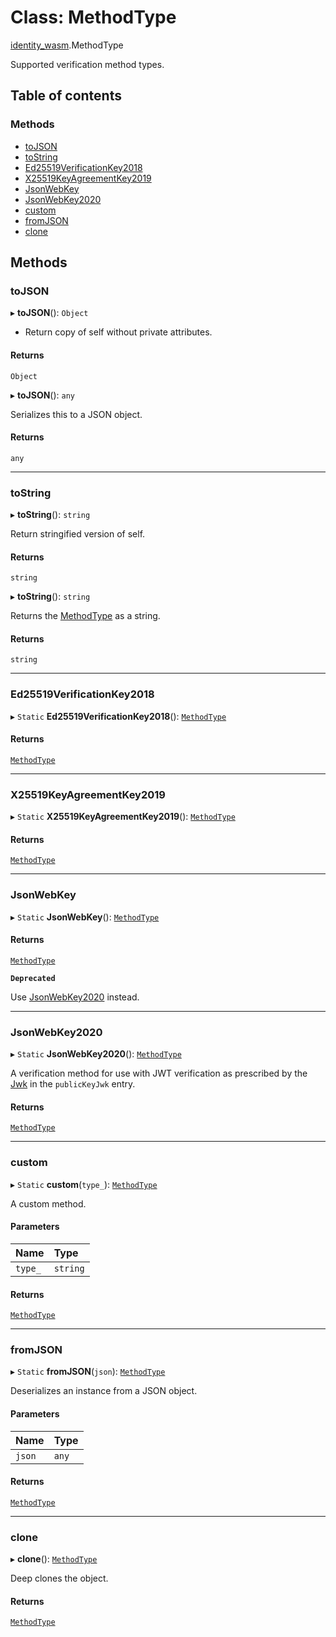 # Class: MethodType

[identity\_wasm](../modules/identity_wasm.md).MethodType

Supported verification method types.

## Table of contents

### Methods

- [toJSON](identity_wasm.MethodType.md#tojson)
- [toString](identity_wasm.MethodType.md#tostring)
- [Ed25519VerificationKey2018](identity_wasm.MethodType.md#ed25519verificationkey2018)
- [X25519KeyAgreementKey2019](identity_wasm.MethodType.md#x25519keyagreementkey2019)
- [JsonWebKey](identity_wasm.MethodType.md#jsonwebkey)
- [JsonWebKey2020](identity_wasm.MethodType.md#jsonwebkey2020)
- [custom](identity_wasm.MethodType.md#custom)
- [fromJSON](identity_wasm.MethodType.md#fromjson)
- [clone](identity_wasm.MethodType.md#clone)

## Methods

### toJSON

▸ **toJSON**(): `Object`

* Return copy of self without private attributes.

#### Returns

`Object`

▸ **toJSON**(): `any`

Serializes this to a JSON object.

#### Returns

`any`

___

### toString

▸ **toString**(): `string`

Return stringified version of self.

#### Returns

`string`

▸ **toString**(): `string`

Returns the [MethodType](identity_wasm.MethodType.md) as a string.

#### Returns

`string`

___

### Ed25519VerificationKey2018

▸ `Static` **Ed25519VerificationKey2018**(): [`MethodType`](identity_wasm.MethodType.md)

#### Returns

[`MethodType`](identity_wasm.MethodType.md)

___

### X25519KeyAgreementKey2019

▸ `Static` **X25519KeyAgreementKey2019**(): [`MethodType`](identity_wasm.MethodType.md)

#### Returns

[`MethodType`](identity_wasm.MethodType.md)

___

### JsonWebKey

▸ `Static` **JsonWebKey**(): [`MethodType`](identity_wasm.MethodType.md)

#### Returns

[`MethodType`](identity_wasm.MethodType.md)

**`Deprecated`**

Use [JsonWebKey2020](identity_wasm.MethodType.md#jsonwebkey2020) instead.

___

### JsonWebKey2020

▸ `Static` **JsonWebKey2020**(): [`MethodType`](identity_wasm.MethodType.md)

A verification method for use with JWT verification as prescribed by the [Jwk](identity_wasm.Jwk.md)
in the `publicKeyJwk` entry.

#### Returns

[`MethodType`](identity_wasm.MethodType.md)

___

### custom

▸ `Static` **custom**(`type_`): [`MethodType`](identity_wasm.MethodType.md)

A custom method.

#### Parameters

| Name | Type |
| :------ | :------ |
| `type_` | `string` |

#### Returns

[`MethodType`](identity_wasm.MethodType.md)

___

### fromJSON

▸ `Static` **fromJSON**(`json`): [`MethodType`](identity_wasm.MethodType.md)

Deserializes an instance from a JSON object.

#### Parameters

| Name | Type |
| :------ | :------ |
| `json` | `any` |

#### Returns

[`MethodType`](identity_wasm.MethodType.md)

___

### clone

▸ **clone**(): [`MethodType`](identity_wasm.MethodType.md)

Deep clones the object.

#### Returns

[`MethodType`](identity_wasm.MethodType.md)
